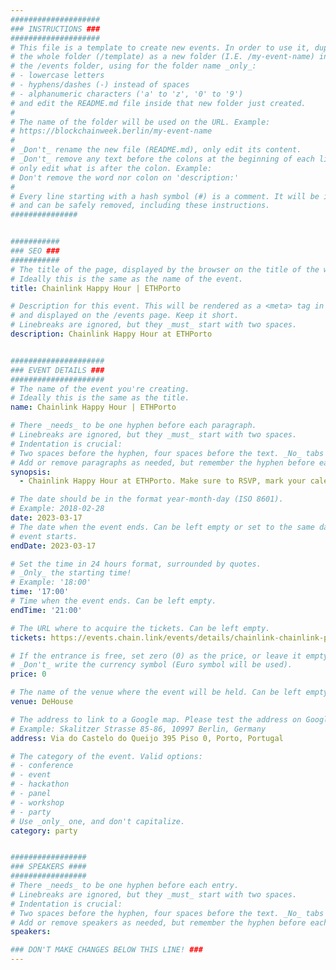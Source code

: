 ```yaml
---
####################
### INSTRUCTIONS ###
####################
# This file is a template to create new events. In order to use it, duplicate
# the whole folder (/template) as a new folder (I.E. /my-event-name) inside of
# the /events folder, using for the folder name _only_:
# - lowercase letters
# - hyphens/dashes (-) instead of spaces
# - alphanumeric characters ('a' to 'z', '0' to '9')
# and edit the README.md file inside that new folder just created.
#
# The name of the folder will be used on the URL. Example:
# https://blockchainweek.berlin/my-event-name
#
# _Don't_ rename the new file (README.md), only edit its content.
# _Don't_ remove any text before the colons at the beginning of each line,
# only edit what is after the colon. Example:
# Don't remove the word nor colon on 'description:'
#
# Every line starting with a hash symbol (#) is a comment. It will be ignored
# and can be safely removed, including these instructions.
###############


###########
### SEO ###
###########
# The title of the page, displayed by the browser on the title of the window.
# Ideally this is the same as the name of the event.
title: Chainlink Happy Hour | ETHPorto

# Description for this event. This will be rendered as a <meta> tag in the HTML,
# and displayed on the /events page. Keep it short.
# Linebreaks are ignored, but they _must_ start with two spaces.
description: Chainlink Happy Hour at ETHPorto


#####################
### EVENT DETAILS ###
#####################
# The name of the event you're creating.
# Ideally this is the same as the title.
name: Chainlink Happy Hour | ETHPorto

# There _needs_ to be one hyphen before each paragraph.
# Linebreaks are ignored, but they _must_ start with two spaces.
# Indentation is crucial:
# Two spaces before the hyphen, four spaces before the text. _No_ tabs allowed.
# Add or remove paragraphs as needed, but remember the hyphen before each entry.
synopsis:
  - Chainlink Happy Hour at ETHPorto. Make sure to RSVP, mark your calendars for March 17th, and gear up to celebrate ETHPorto and Chainlink! Location Our venue, DeHouse, is located in Matosinhos, by the ocean. Photography By attending this event, you agree to be photographed and/or filmed and give permission to use your likeness in promotional and/or marketing materials.

# The date should be in the format year-month-day (ISO 8601).
# Example: 2018-02-28
date: 2023-03-17
# The date when the event ends. Can be left empty or set to the same day the
# event starts.
endDate: 2023-03-17

# Set the time in 24 hours format, surrounded by quotes.
# _Only_ the starting time!
# Example: '18:00'
time: '17:00'
# Time when the event ends. Can be left empty.
endTime: '21:00'

# The URL where to acquire the tickets. Can be left empty.
tickets: https://events.chain.link/events/details/chainlink-chainlink-porto-connected-smart-contracts-presents-chainlink-happy-hour-ethporto/

# If the entrance is free, set zero (0) as the price, or leave it empty.
# _Don't_ write the currency symbol (Euro symbol will be used).
price: 0

# The name of the venue where the event will be held. Can be left empty.
venue: DeHouse

# The address to link to a Google map. Please test the address on Google Maps.
# Example: Skalitzer Strasse 85-86, 10997 Berlin, Germany
address: Via do Castelo do Queijo 395 Piso 0, Porto, Portugal

# The category of the event. Valid options:
# - conference
# - event
# - hackathon
# - panel
# - workshop
# - party
# Use _only_ one, and don't capitalize.
category: party


#################
### SPEAKERS ####
#################
# There _needs_ to be one hyphen before each entry.
# Linebreaks are ignored, but they _must_ start with two spaces.
# Indentation is crucial:
# Two spaces before the hyphen, four spaces before the text. _No_ tabs allowed.
# Add or remove speakers as needed, but remember the hyphen before each entry.
speakers:

### DON'T MAKE CHANGES BELOW THIS LINE! ###
---
```


<!-- ### DON'T MAKE CHANGES BELOW THIS LINE! ### -->

<Event-Content/>

